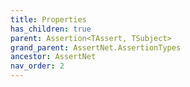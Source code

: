 ```yaml
---
title: Properties
has_children: true
parent: Assertion<TAssert, TSubject>
grand_parent: AssertNet.AssertionTypes
ancestor: AssertNet
nav_order: 2
---
```


